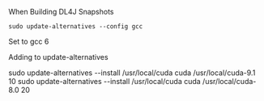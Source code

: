 
When Building DL4J Snapshots

`sudo update-alternatives --config gcc`

Set to gcc 6


Adding to update-alternatives

sudo update-alternatives --install /usr/local/cuda cuda /usr/local/cuda-9.1 10
sudo update-alternatives --install /usr/local/cuda cuda /usr/local/cuda-8.0 20